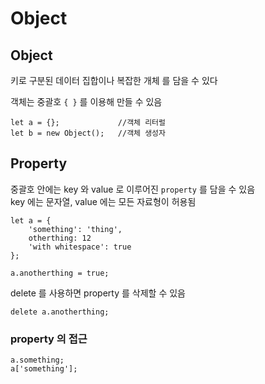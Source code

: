 # Object

## Object

키로 구분된 데이터 집합이나 복잡한 개체 를 담을 수 있다

객체는 중괄호 `{ }` 를 이용해 만들 수 있음

	let a = {};				//객체 리터럴
	let b = new Object();	//객체 생성자

## Property


중괄호 안에는 key 와 value 로 이루어진 `property` 를 담을 수 있음\
key 에는 문자열, value 에는 모든 자료형이 허용됨

	let a = {
		'something': 'thing',
		otherthing: 12
		'with whitespace': true
	};

	a.anotherthing = true;

delete 를 사용하면 property 를 삭제할 수 있음

	delete a.anotherthing;

### property 의 접근

	a.something;
	a['something'];
<!--stackedit_data:
eyJoaXN0b3J5IjpbOTAyOTc1OTksLTIwNDM2MzUyNzNdfQ==
-->